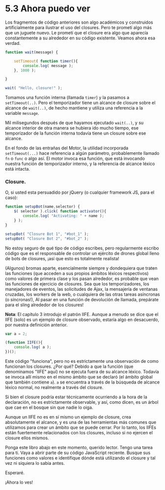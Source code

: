 # 5.3 Ahora puedo ver

Los fragmentos de código anteriores son algo académicos y construidos artificialmente para ilustrar el uso del closures. Pero te prometí algo más que un juguete nuevo. Le prometí que el closure era algo que aparecía constantemente a su alrededor en su código existente. Veamos ahora esa verdad.

```js
function wait(message) {

	setTimeout( function timer(){
		console.log( message );
	}, 1000 );

}

wait( "Hello, closure!" );
```

Tomamos una función interna \(llamada `timer`\) y la pasamos a `setTimeout(..)`. Pero el temporizador tiene un alcance de closure sobre el alcance de `wait(..)`, de hecho mantiene y utiliza una referencia a la variable `message`.

Mil milisegundos después de que hayamos ejecutado `wait(..)`, y su alcance interior de otra manera se hubiera ido mucho tiempo, ese temporizador de la función interna todavía tiene un closure sobre ese alcance.

En el fondo de las entrañas del Motor, la utilidad incorporada `setTimeout(...)` hace referencia a algún parámetro, probablemente llamado `fn` o `func` o algo así. El motor invoca esa función, que está invocando nuestra función de temporizador interno, y la referencia de alcance léxico está intacta.

### Closure.

O, si usted esta persuadido por jQuery \(o cualquier framework JS, para el caso\):

```js
function setupBot(name,selector) {
	$( selector ).click( function activator(){
		console.log( "Activating: " + name );
	} );
}

setupBot( "Closure Bot 1", "#bot_1" );
setupBot( "Closure Bot 2", "#bot_2" );
```

No estoy seguro de qué tipo de código escribes, pero regularmente escribo código que es el responsable de controlar un ejército de drones global lleno de bots de closures, ¡así que esto es totalmente realista!

\(Algunos\) bromas aparte, esencialmente siempre y dondequiera que traten las funciones \(que acceden a sus propios ámbitos léxicos respectivos\) como valores de primera clase y los pasan alrededor, es probable que vean las funciones de ejercicio de closures. Sea que los temporizadores, los manejadores de eventos, las solicitudes de Ajax, la mensajería de ventanas cruzadas, los workers de la web, o cualquiera de las otras tareas asíncronas \(o síncronas!\), Al pasar en una función de devolución de llamada, prepárate para el sling alrededor de los closures!

**Nota**: El capítulo 3 introdujo el patrón IIFE. Aunque a menudo se dice que el IIFE \(solo\) es un ejemplo de closure observado, estaría algo en desacuerdo, por nuestra definición anterior.

```js
var a = 2;

(function IIFE(){
	console.log( a );
})();
```

Este código "funciona", pero no es estrictamente una observación de como funcionan los closures. ¿Por qué? Debido a que la función \(que denominamos "IIFE" aquí\) no se ejecuta fuera de su alcance léxico. Todavía se invoca allí mismo en el mismo ámbito que se declaró \(el ámbito global que también contiene `a`\).  `a` se encuentra a través de la búsqueda de alcance léxico normal, no realmente a través del closure.

Si bien el closure podría estar técnicamente ocurriendo a la hora de la declaración, no es estrictamente observable, y así, como dicen, es un árbol que cae en el bosque sin que nadie lo oiga.

Aunque un IIFE no es en sí mismo un ejemplo de closure, crea absolutamente el alcance, y es una de las herramientas más comunes que utilizamos para crear un ámbito que se puede cerrar. Por lo tanto, los IIFEs están fuertemente relacionados con los closures, incluso si no ejercen el closure ellos mismos.

Ponga este libro abajo en este momento, querido lector. Tengo una tarea para ti. Vaya a abrir parte de su código JavaScript reciente. Busque sus funciones como valores e identifique dónde está utilizando el closure y tal vez ni siquiera lo sabía antes.

Esperaré.

¡Ahora lo ves!

